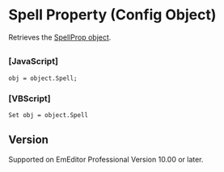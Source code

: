 # Spell Property (Config Object)

Retrieves the [SpellProp object](../spell_prop/index).

## 

### \[JavaScript\]

```
obj = object.Spell;
```

### \[VBScript\]

```
Set obj = object.Spell
```

## Version

Supported on EmEditor Professional Version 10.00 or later.
